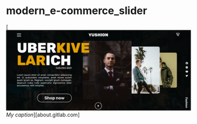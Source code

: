# modern_e-commerce_slider

[![Semantic description of image](assets/screenshot.png "Hello")*My caption*][about.gitlab.com]

